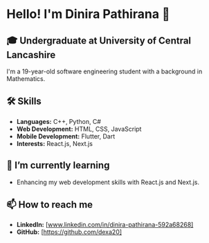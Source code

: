 # Hello! I'm Dinira Pathirana 👋

## 🎓 Undergraduate at University of Central Lancashire
I'm a 19-year-old software engineering student with a background in Mathematics.

## 🛠 Skills
- **Languages:** C++, Python, C#
- **Web Development:** HTML, CSS, JavaScript
- **Mobile Development:** Flutter, Dart
- **Interests:** React.js, Next.js

## 🌱 I’m currently learning
- Enhancing my web development skills with React.js and Next.js.

## 📫 How to reach me
- **LinkedIn:** [www.linkedin.com/in/dinira-pathirana-592a68268]
- **GitHub:** [https://github.com/dexa20]

